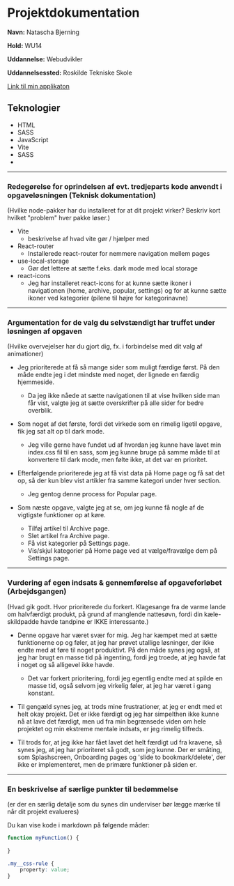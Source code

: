 # Projektdokumentation

**Navn:** Natascha Bjerning

**Hold:** WU14

**Uddannelse:** Webudvikler

**Uddannelsessted:** Roskilde Tekniske Skole

[Link til min applikaton](https://rts-cmk.github.io/projekt-newsify-NataschaBGB/)


## Teknologier

-   HTML
-   SASS
-   JavaScript
-   Vite
-	SASS
-   

---



### Redegørelse for oprindelsen af evt. tredjeparts kode anvendt i opgaveløsningen (Teknisk dokumentation)

(Hvilke node-pakker har du installeret for at dit projekt virker? Beskriv kort hvilket "problem" hver pakke løser.)

- Vite
	- beskrivelse af hvad vite gør / hjælper med
- React-router
	- Installerede react-router for nemmere navigation mellem pages
- use-local-storage
	- Gør det lettere at sætte f.eks. dark mode med local storage
- react-icons
	- Jeg har installeret react-icons for at kunne sætte ikoner i navigationen (home, archive, popular, settings) og for at kunne sætte ikoner ved kategorier (pilene til højre for kategorinavne)

---

### Argumentation for de valg du selvstændigt har truffet under løsningen af opgaven

(Hvilke overvejelser har du gjort dig, fx. i forbindelse med dit valg af animationer)

- Jeg prioriterede at få så mange sider som muligt færdige først. På den måde endte jeg i det mindste med noget, der lignede en færdig hjemmeside.
	- Da jeg ikke nåede at sætte navigationen til at vise hvilken side man får vist, valgte jeg at sætte overskrifter på alle sider for bedre overblik.

- Som noget af det første, fordi det virkede som en rimelig ligetil opgave, fik jeg sat alt op til dark mode.
	- Jeg ville gerne have fundet ud af hvordan jeg kunne have lavet min index.css fil til en sass, som jeg kunne bruge på samme måde til at konvertere til dark mode, men følte ikke, at det var en prioritet.

- Efterfølgende prioriterede jeg at få vist data på Home page og få sat det op, så der kun blev vist artikler fra samme kategori under hver section.
	- Jeg gentog denne process for Popular page.

- Som næste opgave, valgte jeg at se, om jeg kunne få nogle af de vigtigste funktioner op at køre.
	- Tilføj artikel til Archive page.
	- Slet artikel fra Archive page.
	- Få vist kategorier på Settings page.
	- Vis/skjul kategorier på Home page ved at vælge/fravælge dem på Settings page.

---
### Vurdering af egen indsats & gennemførelse af opgaveforløbet (Arbejdsgangen)

(Hvad gik godt. Hvor prioriterede du forkert. Klagesange fra de varme lande om halvfærdigt produkt, på grund af manglende nattesøvn, fordi din kæle-skildpadde havde tandpine er IKKE interessante.)

- Denne opgave har været svær for mig. Jeg har kæmpet med at sætte funktionerne op og føler, at jeg har prøvet utallige løsninger, der ikke endte med at føre til noget produktivt. På den måde synes jeg også, at jeg har brugt en masse tid på ingenting, fordi jeg troede, at jeg havde fat i noget og så alligevel ikke havde.
	- Det var forkert prioritering, fordi jeg egentlig endte med at spilde en masse tid, også selvom jeg virkelig føler, at jeg har været i gang konstant.

- Til gengæld synes jeg, at trods mine frustrationer, at jeg er endt med et helt okay projekt. Det er ikke færdigt og jeg har simpelthen ikke kunne nå at lave det færdigt, men ud fra min begrænsede viden om hele projektet og min ekstreme mentale indsats, er jeg rimelig tilfreds.

- Til trods for, at jeg ikke har fået lavet det helt færdigt ud fra kravene, så synes jeg, at jeg har prioriteret så godt, som jeg kunne. Der er småting, som Splashscreen, Onboarding pages og 'slide to bookmark/delete', der ikke er implementeret, men de primære funktioner på siden er.

---
### En beskrivelse af særlige punkter til bedømmelse

(er der en særlig detalje som du synes din underviser bør lægge mærke til når dit projekt evalueres)

Du kan vise kode i markdown på følgende måder: 
```js
function myFunction() {
	
}
```

```css
.my__css-rule {
	property: value;
}
```

